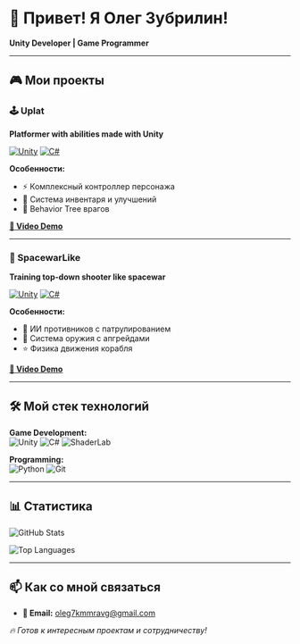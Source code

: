 # 👋 Привет! Я Олег Зубрилин!
**Unity Developer | Game Programmer**  

---

## 🎮 Мои проекты

### 🕹️ Uplat  
**Platformer with abilities made with Unity**  

[![Unity](https://img.shields.io/badge/Unity-100000?logo=unity&logoColor=white)](https://unity.com)
[![C#](https://img.shields.io/badge/C%23-239120?logo=c-sharp&logoColor=white)](https://docs.microsoft.com/en-us/dotnet/csharp/)

**Особенности:**  
- ⚡ Комплексный контроллер персонажа  
- 💎 Система инвентаря и улучшений  
- 🎯 Behavior Tree врагов

**[🎥 Video Demo](https://youtu.be/U9t9eO6UIus)**

---

### 🚀 SpacewarLike  
**Training top-down shooter like spacewar**  

[![Unity](https://img.shields.io/badge/Unity-100000?logo=unity&logoColor=white)](https://unity.com)
[![C#](https://img.shields.io/badge/C%23-239120?logo=c-sharp&logoColor=white)](https://docs.microsoft.com/en-us/dotnet/csharp/)

**Особенности:**  
- 🤖 ИИ противников с патрулированием  
- 🔫 Система оружия с апгрейдами  
- ⭐ Физика движения корабля  

**[🎥 Video Demo](https://youtu.be/ACwoBz6jULk)**

---

## 🛠️ Мой стек технологий

**Game Development:**  
![Unity](https://img.shields.io/badge/Unity-100000?logo=unity&logoColor=white)
![C#](https://img.shields.io/badge/C%23-239120?logo=c-sharp&logoColor=white)
![ShaderLab](https://img.shields.io/badge/ShaderLab-8A2BE2)

**Programming:**  
![Python](https://img.shields.io/badge/Python-3776AB?logo=python&logoColor=white)
![Git](https://img.shields.io/badge/Git-F05032?logo=git&logoColor=white)

---

## 📊 Статистика

![GitHub Stats](https://github-readme-stats.vercel.app/api?username=w0nde4&show_icons=true&theme=radical)

![Top Languages](https://github-readme-stats.vercel.app/api/top-langs/?username=w0nde4&layout=compact&theme=radical)

---

## 📫 Как со мной связаться

- **📧 Email:** oleg7kmmravg@gmail.com    

*🔥 Готов к интересным проектам и сотрудничеству!*
